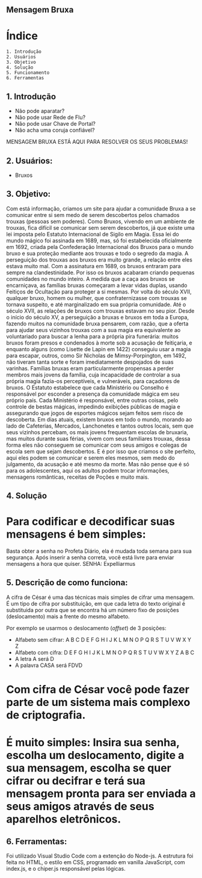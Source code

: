 ## Mensagem Bruxa

# Índice

    1. Introdução
    2. Usuários
    3. Objetivo
    4. Solução
    5. Funcionamento
    6. Ferramentas
   

## 1. Introdução
* Não pode aparatar?
* Não pode usar Rede de Flu?
* Não pode usar Chave de Portal?
* Não acha uma coruja confiável?

MENSAGEM BRUXA ESTÁ AQUI PARA RESOLVER OS SEUS PROBLEMAS!

## 2. Usuários:
* Bruxos

## 3. Objetivo:
Com está informação, criamos um site para ajudar a comunidade Bruxa a se comunicar entre si sem medo de serem descobertos pelos chamados trouxas (pessoas sem poderes).
Como Bruxos, vivendo em um ambiente de trouxas, fica difícil se comunicar sem serem descobertos, já que existe uma lei imposta pelo Estatuto Internacional de Sigilo em Magia.
Essa lei do mundo mágico foi assinada em 1689, mas, só foi estabelecida oficialmente em 1692, criada pela Confederação Internacional dos Bruxos para o mundo bruxo e sua proteção mediante aos trouxas e todo o segredo da magia. A perseguição dos trouxas aos bruxos era muito grande, a relação entre eles estava muito mal. Com a assinatura em 1689, os bruxos entraram para sempre na clandestinidade. Por isso os bruxos acabaram criando pequenas comunidades no mundo inteiro.
A medida que a caça aos bruxos se encarniçava, as famílias bruxas começaram a levar vidas duplas, usando Feitiços de Ocultação para proteger a si mesmas. Por volta do século XVII, qualquer bruxo, homem ou mulher, que confraternizasse com trouxas se tornava suspeito, e até marginalizado em sua própria comunidade.
Até o século XVII, as relações de bruxos com trouxas estavam no seu pior. Desde o início do século XV, a perseguição a bruxas e bruxos em toda a Europa, fazendo muitos na comunidade bruxa pensarem, com razão, que a oferta para ajudar seus vizinhos trouxas com a sua magia era equivalente ao voluntariado para buscar a lenha para a própria pira funerária: muitos bruxos foram presos e condenados à morte sob a acusação de feitiçaria, e enquanto alguns (como Lisette de Lapin em 1422) conseguiu usar a magia para escapar, outros, como Sir Nicholas de Mimsy-Porpington, em 1492, não tiveram tanta sorte e foram imediatamente despojados de suas varinhas. Famílias bruxas eram particularmente propensas a perder membros mais jovens da família, cuja incapacidade de controlar a sua própria magia fazia-os perceptíveis, e vulneráveis, para caçadores de bruxos.
O Estatuto estabelece que cada Ministério ou Conselho é responsável por esconder a presença da comunidade mágica em seu próprio país. Cada Ministério é responsável, entre outras coisas, pelo controle de bestas mágicas, impedindo exibições públicas de magia e assegurando que jogos de esportes mágicos sejam feitos sem risco de descoberta. 
Em dias atuais, existem bruxos em todo o mundo, morando ao lado de Cafeterias, Mercados, Lanchonetes e tantos outros locais, sem que seus vizinhos percebam, os mais jovens frequentam escolas de bruxaria, mas muitos durante suas férias, vivem com seus familiares trouxas, dessa forma eles não conseguem se comunicar com seus amigos e colegas de escola sem que sejam descobertos. 
E é por isso que criamos o site perfeito, aqui eles podem se comunicar e serem eles mesmos, sem medo do julgamento, da acusação e até mesmo da morte. Mas não pense que é só para os adolescentes, aqui os adultos podem trocar informações, mensagens românticas, receitas de Poções e muito mais.

## 4. Solução
# Para codificar e decodificar suas mensagens é bem simples:
Basta obter a senha no Profeta Diário, ela é mudada toda semana para sua segurança.
Após inserir a senha correta, você está livre para enviar mensagens a hora que quiser.
SENHA: Expelliarmus


## 5. Descrição de como funciona:

A cifra de César é uma das técnicas mais simples de cifrar uma mensagem. É um
tipo de cifra por substituição, em que cada letra do texto original é
substituida por outra que se encontra há um número fixo de posições
(deslocamento) mais a frente do mesmo alfabeto.

Por exemplo se usarmos o deslocamento (_offset_) de 3 posições:

* Alfabeto sem cifrar: A B C D E F G H I J K L M N O P Q R S T U V W X Y Z
* Alfabeto com cifra:  D E F G H I J K L M N O P Q R S T U V W X Y Z A B C
* A letra A será D
* A palavra CASA será FDVD
# Com cifra de César você pode fazer parte de um sistema mais complexo de criptografia.
# É muito simples: Insira sua senha, escolha um deslocamento, digite a sua mensagem, escolha se quer cifrar ou decifrar e terá sua mensagem pronta para ser enviada a seus amigos através de seus aparelhos eletrônicos.


## 6. Ferramentas:
Foi utilizado Visual Studio Code com a extenção do Node-js. A estrutura foi feita no HTML, o estilo em CSS, programado em vanilla JavaScript, com index.js, e o chiper.js responsável pelas lógicas.




